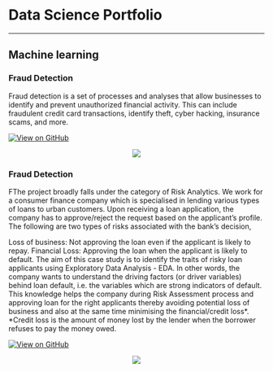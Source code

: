 # Data Science Portfolio
---
## Machine learning

### Fraud Detection

Fraud detection is a set of processes and analyses that allow businesses to identify and prevent unauthorized financial activity. This can include fraudulent credit card transactions, identify theft, cyber hacking, insurance scams, and more.

[![View on GitHub](https://img.shields.io/badge/GitHub-View_on_GitHub-blue?logo=GitHub)](https://github.com/nanupkumar/fraud_detection)

<center><img src="assets/img/fraud_detection.jpg"/></center>



### Fraud Detection

FThe project broadly falls under the category of Risk Analytics. We work for a consumer finance company which is specialised in lending various types of loans to urban customers. Upon receiving a loan application, the company has to approve/reject the request based on the applicant’s profile. The following are two types of risks associated with the bank’s decision,

Loss of business: Not approving the loan even if the applicant is likely to repay.
Financial Loss: Approving the loan when the applicant is likely to default.
The aim of this case study is to identify the traits of risky loan applicants using Exploratory Data Analysis - EDA. In other words, the company wants to understand the driving factors (or driver variables) behind loan default, i.e. the variables which are strong indicators of default. This knowledge helps the company during Risk Assessment process and approving loan for the right applicants thereby avoiding potential loss of business and also at the same time minimising the financial/credit loss*. *Credit loss is the amount of money lost by the lender when the borrower refuses to pay the money owed.


[![View on GitHub](https://img.shields.io/badge/GitHub-View_on_GitHub-blue?logo=GitHub)](https://github.com/nanupkumar/LendingClubCaseStudy)

<center><img src="assets/img/lendingrisk.jpg"/></center>

